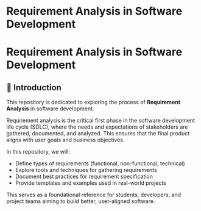 # Requirement Analysis in Software Development

# Requirement Analysis in Software Development

## 📌 Introduction

This repository is dedicated to exploring the process of **Requirement Analysis** in software development. 

Requirement analysis is the critical first phase in the software development life cycle (SDLC), where the needs and expectations of stakeholders are gathered, documented, and analyzed. This ensures that the final product aligns with user goals and business objectives.

In this repository, we will:
- Define types of requirements (functional, non-functional, technical)
- Explore tools and techniques for gathering requirements
- Document best practices for requirement specification
- Provide templates and examples used in real-world projects

This serves as a foundational reference for students, developers, and project teams aiming to build better, user-aligned software.

